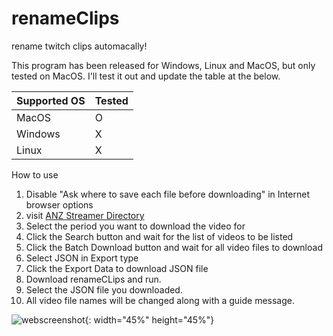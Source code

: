 # renameClips

rename twitch clips automacally!

This program has been released for Windows, Linux and MacOS, but only tested on MacOS. I'll test it out and update the table at the below.
 
  |  Supported OS |   Tested      | 
  | ------------- | ------------- |
  |    MacOS      |      O        |
  |   Windows     |      X        |
  |    Linux      |      X        |


How to use
  1. Disable "Ask where to save each file before downloading" in Internet browser options
  2. visit [ANZ Streamer Directory](https://www.twitchanz.com/clips)
  3. Select the period you want to download the video for
  4. Click the Search button and wait for the list of videos to be listed
  5. Click the Batch Download button and wait for all video files to download
  6. Select JSON in Export type
  7. Click the Export Data to download JSON file
  8. Download renameCLips and run.
  9. Select the JSON file you downloaded.
  10. All video file names will be changed along with a guide message.

![webscreenshot](https://user-images.githubusercontent.com/13452294/202572154-ec68168b-7efb-4270-9b05-ecdd7fc6c8f1.png){: width="45%" height="45%"}


